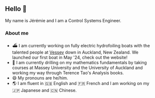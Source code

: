 ## Hello 👋

My name is Jérémie and I am a Control Systems Engineer.

### About me

- ⛴️ I am currently working on fully electric hydrofoiling boats with the talented people at [Vessev](https://www.vessev.com/) down in Auckland, New Zealand. We launched our first boat in May '24, check out the website!
- 🌱 I am currently drilling on my mathematics fundamentals by taking courses at Massey University and the University of Auckland and working my way through Terence Tao's Analysis books.
- 😄 My pronouns are he/him.
- 🌎 I am fluent in 🇬🇧 English and 🇫🇷 French and I am working on my 🇯🇵 Japanese and 🇨🇳 Chinese.

<!--
**JBannwarth/JBannwarth** is a ✨ _special_ ✨ repository because its `README.md` (this file) appears on your GitHub profile.

Here are some ideas to get you started:

- 🔭 I’m currently working on ...
- 🌱 I’m currently learning ...
- 👯 I’m looking to collaborate on ...
- 🤔 I’m looking for help with ...
- 💬 Ask me about ...
- 📫 How to reach me: ...
- 😄 Pronouns: ...
- ⚡ Fun fact: ...
-->
